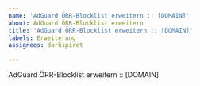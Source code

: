 ```yaml
---
name: 'AdGuard ÖRR-Blocklist erweitern :: [DOMAIN]'
about: AdGuard ÖRR-Blocklist erweitern
title: 'AdGuard ÖRR-Blocklist erweitern :: [DOMAIN]'
labels: Erweiterung
assignees: darkspiret

---
```


AdGuard ÖRR-Blocklist erweitern :: [DOMAIN]
